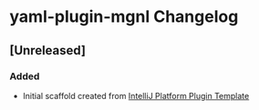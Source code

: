 <!-- Keep a Changelog guide -> https://keepachangelog.com -->

# yaml-plugin-mgnl Changelog

## [Unreleased]
### Added
- Initial scaffold created from [IntelliJ Platform Plugin Template](https://github.com/JetBrains/intellij-platform-plugin-template)
